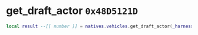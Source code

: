 # get_draft_actor `0x48D5121D`

```lua
local result --[[ number ]] = natives.vehicles.get_draft_actor(_harnessid --[[ number ]], _actor --[[ number ]])
```